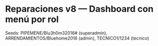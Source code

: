 # Reparaciones v8 — Dashboard con menú por rol
Seeds: PIPEMENE/Blu3h0m32016# (superadmin), ARRENDAMIENTOS/Bluehome2016 (admin), TECNICO1/1234 (tecnico)
